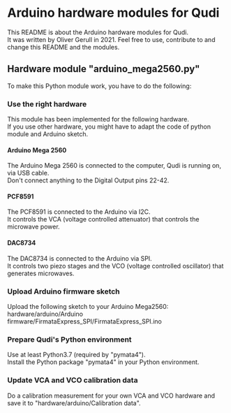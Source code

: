 # Arduino hardware modules for Qudi
This README is about the Arduino hardware modules for Qudi.\
It was written by Oliver Gerull in 2021. Feel free to use, contribute to and change this README and the modules.

## Hardware module "arduino_mega2560.py"
To make this Python module work, you have to do the following:

### Use the right hardware
This module has been implemented for the following hardware. \
If you use other hardware, you might have to adapt the code of python module and Arduino sketch.

#### Arduino Mega 2560
The Arduino Mega 2560 is connected to the computer, Qudi is running on, via USB cable.\
Don't connect anything to the Digital Output pins 22-42.

#### PCF8591
The PCF8591 is connected to the Arduino via I2C.\
It controls the VCA (voltage controlled attenuator) that controls the microwave power.

#### DAC8734
The DAC8734 is connected to the Arduino via SPI.\
It controls two piezo stages and the VCO (voltage controlled oscillator) that generates microwaves.

### Upload Arduino firmware sketch
Upload the following sketch to your Arduino Mega2560:\
hardware/arduino/Arduino firmware/FirmataExpress_SPI/FirmataExpress_SPI.ino

### Prepare Qudi's Python environment
Use at least Python3.7 (required by "pymata4").\
Install the Python package "pymata4" in your Python environment.

### Update VCA and VCO calibration data
Do a calibration measurement for your own VCA and VCO hardware and save it to "hardware/arduino/Calibration data".